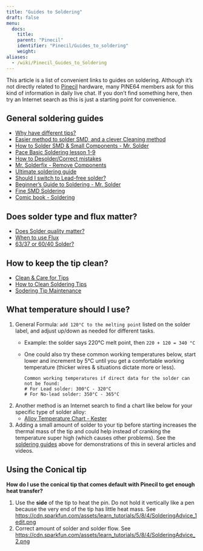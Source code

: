 ```yaml
---
title: "Guides to Soldering"
draft: false
menu:
  docs:
    title:
    parent: "Pinecil"
    identifier: "Pinecil/Guides_to_soldering"
    weight:
aliases:
  - /wiki/Pinecil_Guides_to_Soldering
---
```


This article is a list of convenient links to guides on soldering. Although it’s not directly related to [Pinecil](/documentation/Pinecil) hardware, many PINE64 members ask for this kind of information in daily live chat. If you don’t find something here, then try an Internet search as this is just a starting point for convenience.

## General soldering guides

* [Why have different tips?](https://www.youtube.com/watch?v=DCoY8Ax70rU)
* [Easier method to solder SMD, and a clever Cleaning method](https://www.youtube.com/watch?v=YUryJOAiPa4)
* [How to Solder SMD & Small Components - Mr. Solder](https://www.youtube.com/watch?v=EW9Y8rDm4kE)
* [Pace Basic Soldering lesson 1-9](https://www.youtube.com/playlist?list=PL926EC0F1F93C1837)
* [How to Desolder/Correct mistakes](https://youtu.be/dpkPyS5aOA0)
* [Mr. Solderfix - Remove Components](https://www.youtube.com/watch?v=D-un9-ZsSQI)
* [Ultimate soldering guide](https://www.techspray.com/ultimate-guide-to-electronic-soldering)
* [Should I switch to Lead-free solder?](https://www.reichelt.com/magazin/en/guide/switch-to-lead-free-solders-when-soldering-by-hand/)
* [Beginner’s Guide to Soldering - Mr. Solder](https://www.youtube.com/watch?v=T8mVvI8YnCc)
* [Fine SMD Soldering](https://www.youtube.com/watch?v=6PB0u8irn-4)
* [Comic book - Soldering](https://mightyohm.com/files/soldercomic/FullSolderComic_EN.pdf)

## Does solder type and flux matter?

* [Does Solder quality matter?](https://www.youtube.com/watch?v=5Ku7I3hA3AA%7C)
* [When to use Flux](https://www.youtube.com/watch?v=tfIwHuGzUEk)
* [63/37 or 60/40 Solder?](https://en.wikibooks.org/wiki/Practical_Electronics/Soldering#63/37)

## How to keep the tip clean?

* [Clean & Care for Tips](https://www.youtube.com/watch?v=nhwEghcG5HE)
* [How to Clean Soldering Tips](https://www.youtube.com/watch?v=JADI1N-K9Yc)
* [Sodering Tip Maintenance](https://www.youtube.com/watch?v=gq-q64ncivM)

## What temperature should I use?

1. General Formula: `add 120°C to the melting point` listed on the solder label, and adjust up/down as needed for different tasks.
   * Example: the solder says 220°C melt point, then `220 + 120 = 340 °C`
   * One could also try these common working temperatures below, start lower and increment by 5°C until you get a comfortable working temperature (thicker wires & situations dictate more or less).

         Common working temperatures if direct data for the solder can not be found:
         # For Lead solder: 300°C - 320°C
         # For No-lead solder: 350°C - 365°C
2. Another method is an Internet search to find a chart like below for your specific type of solder alloy:
   * [Alloy Temperature Chart - Kester](https://www.kester.com/Portals/0/Documents/Knowledge%20Base/Alloy%20Temperature%20Chart.pdf)
3. Adding a small amount of solder to your tip before starting increases the thermal mass of the tip and could help instead of cranking the temperature super high (which causes other problems). See the [soldering guides](#general_soldering_guides) above for demonstrations of this in several articles and videos.

## Using the Conical tip

**How do I use the conical tip that comes default with Pinecil to get enough heat transfer?**

1. Use the **side** of the tip to heat the pin. Do not hold it vertically like a pen because the very end of the tip has little heat mass. See https://cdn.sparkfun.com/assets/learn_tutorials/5/8/4/SolderingAdvice_1edit.png
2. Correct amount of solder and solder flow. See https://cdn.sparkfun.com/assets/learn_tutorials/5/8/4/SolderingAdvice_2.png
